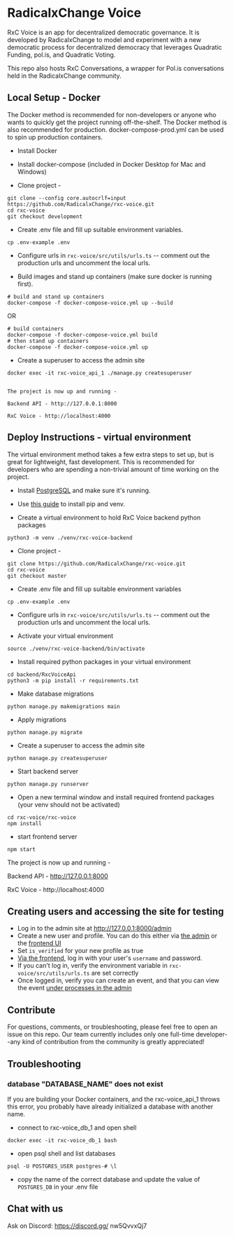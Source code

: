 # RadicalxChange Voice

RxC Voice is an app for decentralized democratic governance. It is developed by RadicalxChange to model and experiment with a new democratic process for decentralized democracy that leverages Quadratic Funding, pol.is, and Quadratic Voting.

This repo also hosts RxC Conversations, a wrapper for Pol.is conversations held in the RadicalxChange community.

## Local Setup - Docker

The Docker method is recommended for non-developers or anyone who wants to
quickly get the project running off-the-shelf. The Docker method is also
recommended for production. docker-compose-prod.yml can be used to spin up
production containers.

- Install Docker

- Install docker-compose (included in Docker Desktop for Mac and Windows)

- Clone project -
```
git clone --config core.autocrlf=input https://github.com/RadicalxChange/rxc-voice.git
cd rxc-voice
git checkout development
```

- Create .env file and fill up suitable environment variables.

```
cp .env-example .env
```

- Configure urls in `rxc-voice/src/utils/urls.ts` -- comment out the production urls and uncomment the local urls.

- Build images and stand up containers (make sure docker is running first).
```
# build and stand up containers
docker-compose -f docker-compose-voice.yml up --build
```

OR

```
# build containers
docker-compose -f docker-compose-voice.yml build
# then stand up containers
docker-compose -f docker-compose-voice.yml up
```

- Create a superuser to access the admin site

```
docker exec -it rxc-voice_api_1 ./manage.py createsuperuser


The project is now up and running -

Backend API - http://127.0.0.1:8000

RxC Voice - http://localhost:4000
```

## Deploy Instructions - virtual environment

The virtual environment method takes a few extra steps to set up, but is great for lightweight, fast development. This is recommended for developers who are spending a non-trivial amount of time working on the project.

- Install [PostgreSQL](https://www.postgresql.org/download/) and make sure it's running.

- Use [this guide](https://packaging.python.org/guides/installing-using-pip-and-virtual-environments/#creating-a-virtual-environment) to install pip and venv.

- Create a virtual environment to hold RxC Voice backend python packages
```
python3 -m venv ./venv/rxc-voice-backend
```

- Clone project -
```
git clone https://github.com/RadicalxChange/rxc-voice.git
cd rxc-voice
git checkout master
```

- Create .env file and fill up suitable environment variables
```
cp .env-example .env
```

- Configure urls in `rxc-voice/src/utils/urls.ts` -- comment out the production urls and uncomment the local urls.

- Activate your virtual environment
```
source ./venv/rxc-voice-backend/bin/activate
```

- Install required python packages in your virtual environment
```
cd backend/RxcVoiceApi
python3 -m pip install -r requirements.txt
```

- Make database migrations
```
python manage.py makemigrations main
```

- Apply migrations
```
python manage.py migrate
```

- Create a superuser to access the admin site

```
python manage.py createsuperuser
```

- Start backend server
```
python manage.py runserver
```

- Open a new terminal window and install required frontend packages (your venv should not be activated)
```
cd rxc-voice/rxc-voice
npm install
```

- start frontend server
```
npm start
```

The project is now up and running -

Backend API - http://127.0.0.1:8000

RxC Voice - http://localhost:4000

## Creating users and accessing the site for testing

- Log in to the admin site at http://127.0.0.1:8000/admin
- Create a new user and profile. You can do this either via [the admin](http://127.0.0.1:8000/admin/main/profile/) or the [frontend UI](http://localhost:4000/verify)
- Set `is_verified` for your new profile as true
- [Via the frontend](http://localhost:4000/login), log in with your user's `username` and password. 
- If you can't log in, verify the environment variable in `rxc-voice/src/utils/urls.ts` are set correctly
- Once logged in, verify you can create an event, and that you can view the event [under processes in the admin](http://127.0.0.1:8000/admin/main/process/)

## Contribute

For questions, comments, or troubleshooting, please feel free to open an issue on this repo. Our team currently includes only one full-time developer--any kind of contribution from the community is greatly appreciated!

## Troubleshooting

### database "DATABASE_NAME" does not exist

If you are building your Docker containers, and the rxc-voice_api_1 throws this
error, you probably have already initialized a database with another name.

- connect to rxc-voice_db_1 and open shell

`docker exec -it rxc-voice_db_1 bash`

- open psql shell and list databases

`psql -U POSTGRES_USER
postgres-# \l`

- copy the name of the correct database and update the value of `POSTGRES_DB` in your .env file

## Chat with us

Ask on Discord: https://discord.gg/ nw5QvvxQj7
